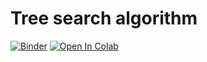 # Tree search algorithm
[![Binder](https://mybinder.org/badge_logo.svg)](https://mybinder.org/v2/gh/sealtielfreak/tree_search_algorithm_lab/main)
[![Open In Colab](https://colab.research.google.com/assets/colab-badge.svg)](https://colab.research.google.com/github/sealtielfreak/tree_search_algorithm_lab/blob/main/tree_search_algorithm.ipynb)
